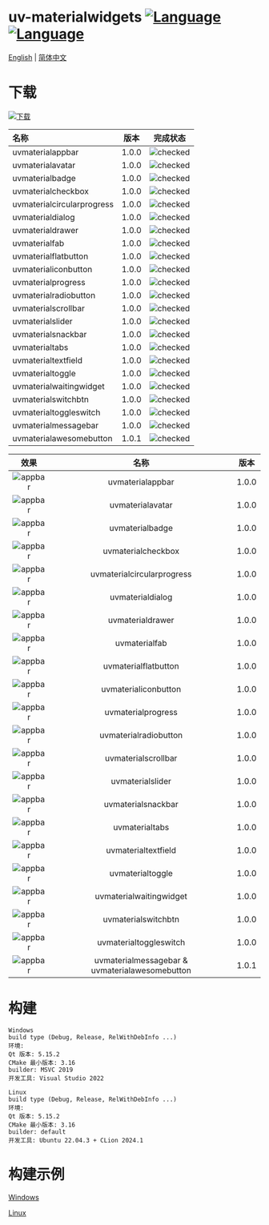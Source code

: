 ﻿# uv-materialwidgets [![Language](https://img.shields.io/badge/language-c++-brightgreen.svg)](https://github.com/crucal-crucal/uv-materialwidgets.git) [![Language](https://img.shields.io/badge/language-cmake-brightgreen.svg)](https://github.com/crucal-crucal/uv-materialwidgets.git)

[English](../README.md) | [简体中文](README.cn.md)

# 下载

[![下载](https://img.shields.io/badge/download-v1.0.1-blue.svg)](https://github.com/crucal-crucal/uv-materialwidgets/releases/tag/v1.0.1)


| 名称                         |  版本   |                    完成状态                    |
|:---------------------------|:-----:|:------------------------------------------:|
| uvmaterialappbar           | 1.0.0 | ![checked](resource/svg/finished_16px.svg) |
| uvmaterialavatar           | 1.0.0 | ![checked](resource/svg/finished_16px.svg) |
| uvmaterialbadge            | 1.0.0 | ![checked](resource/svg/finished_16px.svg) |
| uvmaterialcheckbox         | 1.0.0 | ![checked](resource/svg/finished_16px.svg) |
| uvmaterialcircularprogress | 1.0.0 | ![checked](resource/svg/finished_16px.svg) |
| uvmaterialdialog           | 1.0.0 | ![checked](resource/svg/finished_16px.svg) |
| uvmaterialdrawer           | 1.0.0 | ![checked](resource/svg/finished_16px.svg) |
| uvmaterialfab              | 1.0.0 | ![checked](resource/svg/finished_16px.svg) |
| uvmaterialflatbutton       | 1.0.0 | ![checked](resource/svg/finished_16px.svg) |
| uvmaterialiconbutton       | 1.0.0 | ![checked](resource/svg/finished_16px.svg) |
| uvmaterialprogress         | 1.0.0 | ![checked](resource/svg/finished_16px.svg) |
| uvmaterialradiobutton      | 1.0.0 | ![checked](resource/svg/finished_16px.svg) |
| uvmaterialscrollbar        | 1.0.0 | ![checked](resource/svg/finished_16px.svg) |
| uvmaterialslider           | 1.0.0 | ![checked](resource/svg/finished_16px.svg) |
| uvmaterialsnackbar         | 1.0.0 | ![checked](resource/svg/finished_16px.svg) |
| uvmaterialtabs             | 1.0.0 | ![checked](resource/svg/finished_16px.svg) |
| uvmaterialtextfield        | 1.0.0 | ![checked](resource/svg/finished_16px.svg) |
| uvmaterialtoggle           | 1.0.0 | ![checked](resource/svg/finished_16px.svg) |
| uvmaterialwaitingwidget    | 1.0.0 | ![checked](resource/svg/finished_16px.svg) |
| uvmaterialswitchbtn        | 1.0.0 | ![checked](resource/svg/finished_16px.svg) |
| uvmaterialtoggleswitch     | 1.0.0 | ![checked](resource/svg/finished_16px.svg) |
| uvmaterialmessagebar       | 1.0.0 | ![checked](resource/svg/finished_16px.svg) |
| uvmaterialawesomebutton    | 1.0.1 | ![checked](resource/svg/finished_16px.svg) |


|                           效果                           |                       名称                       |  版本   |
|:------------------------------------------------------:|:----------------------------------------------:|:-----:|
|      ![appbar](resource/gif/uvmaterialappbar.gif)      |                uvmaterialappbar                | 1.0.0 |
|      ![appbar](resource/gif/uvmaterialavatar.gif)      |                uvmaterialavatar                | 1.0.0 |
|      ![appbar](resource/gif/uvmaterialbadge.gif)       |                uvmaterialbadge                 | 1.0.0 |
|     ![appbar](resource/gif/uvmaterialcheckbox.gif)     |               uvmaterialcheckbox               | 1.0.0 |
| ![appbar](resource/gif/uvmaterialcircularprogress.gif) |           uvmaterialcircularprogress           | 1.0.0 |
|      ![appbar](resource/gif/uvmaterialdialog.gif)      |                uvmaterialdialog                | 1.0.0 |
|      ![appbar](resource/gif/uvmaterialdrawer.gif)      |                uvmaterialdrawer                | 1.0.0 |
|       ![appbar](resource/gif/uvmaterialfab.gif)        |                 uvmaterialfab                  | 1.0.0 |
|    ![appbar](resource/gif/uvmaterialflatbutton.gif)    |              uvmaterialflatbutton              | 1.0.0 |
|    ![appbar](resource/gif/uvmaterialiconbutton.gif)    |              uvmaterialiconbutton              | 1.0.0 |
|     ![appbar](resource/gif/uvmaterialprogress.gif)     |               uvmaterialprogress               | 1.0.0 |
|   ![appbar](resource/gif/uvmaterialradiobutton.gif)    |             uvmaterialradiobutton              | 1.0.0 |
|    ![appbar](resource/gif/uvmaterialscrollbar.gif)     |              uvmaterialscrollbar               | 1.0.0 |
|      ![appbar](resource/gif/uvmaterialslider.gif)      |                uvmaterialslider                | 1.0.0 |
|     ![appbar](resource/gif/uvmaterialsnackbar.gif)     |               uvmaterialsnackbar               | 1.0.0 |
|       ![appbar](resource/gif/uvmaterialtabs.gif)       |                 uvmaterialtabs                 | 1.0.0 |
|    ![appbar](resource/gif/uvmaterialtextfield.gif)     |              uvmaterialtextfield               | 1.0.0 |
|      ![appbar](resource/gif/uvmaterialtoggle.gif)      |                uvmaterialtoggle                | 1.0.0 |
|  ![appbar](resource/gif/uvmaterialwaitingwidget.gif)   |            uvmaterialwaitingwidget             | 1.0.0 |
|    ![appbar](resource/gif/uvmaterialswitchbtn.gif)     |              uvmaterialswitchbtn               | 1.0.0 |
|   ![appbar](resource/gif/uvmaterialtoggleswitch.gif)   |             uvmaterialtoggleswitch             | 1.0.0 |
|    ![appbar](resource/gif/uvmaterialmessagebar.gif)    | uvmaterialmessagebar & uvmaterialawesomebutton | 1.0.1 |

# 构建
```
Windows
build type (Debug, Release, RelWithDebInfo ...)
环境: 
Qt 版本: 5.15.2
CMake 最小版本: 3.16
builder: MSVC 2019
开发工具: Visual Studio 2022

Linux
build type (Debug, Release, RelWithDebInfo ...)
环境:
Qt 版本: 5.15.2
CMake 最小版本: 3.16
builder: default
开发工具: Ubuntu 22.04.3 + CLion 2024.1
```
# 构建示例
[Windows](build-win.md)

[Linux](build-linux.md)